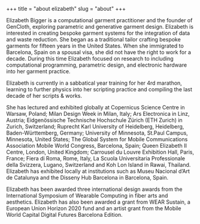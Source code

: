 +++
title = "about elizabeth"
slug = "about"
+++

Elizabeth Bigger is a computational garment practitioner and the founder of GenCloth, exploring parametric and generative garment design. Elizabeth is interested in creating bespoke garment systems for the integration of data and waste reduction. She began as a traditional tailor crafting bespoke garments for fifteen years in the United States. When she immigrated to Barcelona, Spain on a spousal visa, she did not have the right to work for a decade. During this time Elizabeth focused on research to including computational programming, parametric design, and electronic hardware into her garment practice. 

Elizabeth is currently in a sabbatical year training for her 4rd marathon, learning to further physics into her scripting practice and compiling the last decade of her scripts & works.

She has lectured and exhibited globally at Copernicus Science Centre in Warsaw, Poland; Milan Design Week in Milan, Italy; Ars Electronica in Linz, Austria; Eidgenössische Technische Hochschule Zürich (ETH Zurich) in Zurich, Switzerland; Ruprecht Karl University of Heidelberg, Heidelberg, Baden-Württemberg, Germany; University of Minnesota, St.Paul Campus, Minnesota, United States; The Global System for Mobile Communications Association Mobile World Congress, Barcelona, Spain; Queen Elizabeth II Centre, London, United Kingdom; Carrousel du Louvre Exhibition Hall, Paris, France; Fiera di Roma, Rome, Italy, La Scuola Universitaria Professionale della Svizzera, Lugano, Switzerland and Koh Lon Island in Rawai, Thailand. Elizabeth has exhibited locally at institutions such as Museu Nacional d’Art de Catalunya and the Disseny Hub Barcelona in Barcelona, Spain.

Elizabeth has been awarded three international design awards from the International Symposium of Wearable Computing in fiber arts and aesthetics. Elizabeth has also been awarded a grant from WEAR Sustain, a European Union Horizon 2020 fund and an artist grant from the Mobile World Capital Digital Futures Barcelona Edition.

